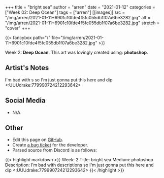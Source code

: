 +++
title =       "bright sea"
author =      "arren"
date =        "2021-01-12"
categories =  ["Week 02: Deep Ocean"]
tags =        ["arren"]
[[images]]
                      src = "/img/arren/2021-01-11+6901c10fde4f5fc055db1f07a6be3282.jpg"
                      alt = "/img/arren/2021-01-11+6901c10fde4f5fc055db1f07a6be3282.jpg"
                      stretch = "cover"
+++


{{< fancybox path="/" file="/img/arren/2021-01-11+6901c10fde4f5fc055db1f07a6be3282.jpg" >}}


Week 2: **Deep Ocean**. This art was lovingly created using: **photoshop**.

## Artist's Notes

I'm bad with s so I'm just gonna put this here and dip <:UUUdrake:779990724212293642>

## Social Media

- N/A.

## Other

- Edit this page on [GitHub](https://github.com/teaminkling/web-refresh/edit/main/blog/content/blog/arren-week-2-d908.md).
- Create [a bug ticket](https://github.com/teaminkling/web-refresh/issues/new?assignees=&labels=bug&template=problem-report.md&title=) for the developer.
- Parsed source from Discord is as follows:

{{< highlight markdown >}}
Week: 2
Title: bright sea
Medium: photoshop
Description: I'm bad with descriptions so I'm just gonna put this here and dip <:UUUdrake:779990724212293642>
{{< /highlight >}}